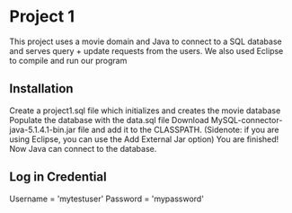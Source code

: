 # Project 1 

This project uses a movie domain and Java to connect to a SQL database and serves query + update requests from the users. We also used Eclipse to compile and run our program

## Installation

Create a project1.sql file which initializes and creates the movie database
Populate the database with the data.sql file 
Download MySQL-connector-java-5.1.4.1-bin.jar file and add it to the CLASSPATH. (Sidenote: if you are using Eclipse, you can use the Add External Jar option) 
You are finished! Now Java can connect to the database.


## Log in Credential
Username = 'mytestuser'
Password = 'mypassword'